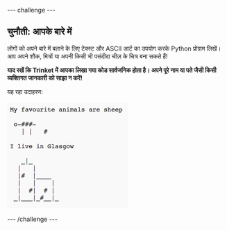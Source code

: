 --- challenge ---
## चुनौती: आपके बारे में
लोगों को अपने बारे में बताने के लिए टेक्स्ट और ASCII आर्ट का उपयोग करके Python प्रोग्राम लिखें। आप अपने शौक, मित्रों या अपनी किसी भी पसंदीदा चीज़ के चित्र बना सकते हैं!

__याद रखें कि Trinket में आपका लिखा गया कोड सार्वजनिक होता है। अपने पूरे नाम या पते जैसी किसी व्यक्तिगत जानकारी को साझा न करें!__

यह रहा उदाहरण:

![screenshot](images/me-about.png)

--- /challenge ---
